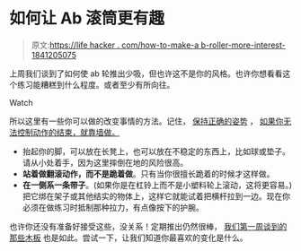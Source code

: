 # 如何让 Ab 滚筒更有趣

> 原文:[https://life hacker . com/how-to-make-a b-roller-more-interest-1841205075](https://lifehacker.com/how-to-make-the-ab-roller-more-interesting-1841205075)

上周我们谈到了如何使 ab 轮推出少吸，但也许这不是你的风格。也许你想看看这个练习能糟糕到什么程度。或者至少有所向往。

Watch

所以这里有一些你可以做的改变事情的方法。记住， [保持正确的姿势](https://vitals.lifehacker.com/the-right-way-to-use-an-ab-roller-1791612277) ， [如果你无法控制动作的结束，就靠墙做。](https://vitals.lifehacker.com/how-to-make-the-ab-wheel-suck-less-1841068450)

*   抬起你的脚，可以放在长凳上，也可以放在不稳定的东西上，比如球或垫子。请从小处着手，因为这里摔倒在地的风险很高。
*   **站着做翻滚动作，而不是跪着做**。只有当你很擅长跪着的时候才这样做。
*   **在一侧系一条带子**。(如果你是在杠铃上而不是小塑料轮上滚动，这将更容易。)把它绑在架子或其他结实的物体上，这样它就能试着把横杆拉到一边。现在你必须在做练习时抵制那种拉力，有点像按下的护腕。

也许你还没有准备好接受这些，没关系！定期推出仍然很棒， [我们第一周谈到的那些木板](https://vitals.lifehacker.com/its-time-to-tackle-the-ab-wheel-1840929234) 也是如此。尝试一下，让我们知道你最喜欢的变化是什么。